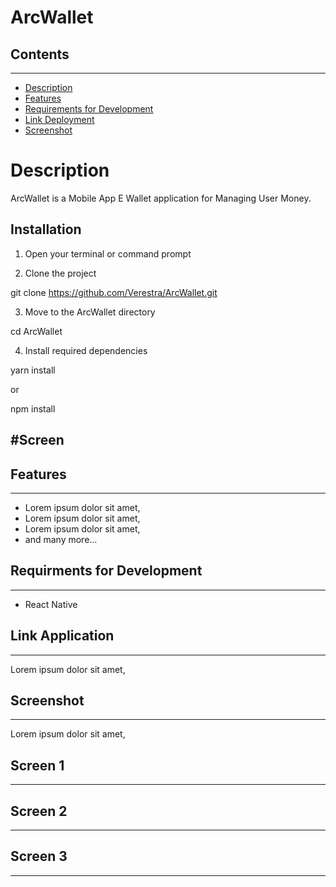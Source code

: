 # ArcWallet

## Contents
---
- [Description](https://github.com/Verestra/ArcWallet#Description)
- [Features](https://github.com/Verestra/ArcWallet##Features)
- [Requirements for Development](https://github.com/Verestra/ArcWallet##Requirements-for-Development)
- [Link Deployment](https://github.com/Verestra/ArcWallet#Link-Deployment)
- [Screenshot](https://github.com/Verestra/ArcWallet#Screenshot)

# Description
ArcWallet is a Mobile App E Wallet application for Managing User Money.

## Installation
1. Open your terminal or command prompt

2. Clone the project

git clone https://github.com/Verestra/ArcWallet.git

3. Move to the ArcWallet directory

cd ArcWallet

4. Install required dependencies

yarn install

or

npm install

#Screen 
---
## Features
---
- Lorem ipsum dolor sit amet,
- Lorem ipsum dolor sit amet,
- Lorem ipsum dolor sit amet,
- and many more...
## Requirments for Development
---
- React Native
## Link Application
---
Lorem ipsum dolor sit amet,
## Screenshot
---
Lorem ipsum dolor sit amet,
## Screen 1
---
## Screen 2
---
## Screen 3
---

